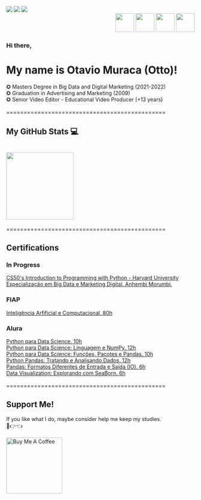<div style = "botoes" align="left">
  <a href="https://instagram.com/otaviomuraca" target="_blank"><img src="https://img.shields.io/badge/-Instagram-%23E4405F?style=for-the-badge&logo=instagram&logoColor=white" target="_blank"></a>
  <a href = "mailto:otaviomuraca@gmail.com"><img src="https://img.shields.io/badge/-Gmail-%23333?style=for-the-badge&logo=gmail&logoColor=white" target="_blank"></a>
  <a href="https://www.linkedin.com/in/otaviomuraca/" target="_blank"><img src="https://img.shields.io/badge/-LinkedIn-%230077B5?style=for-the-badge&logo=linkedin&logoColor=white" target="_blank"></a> 
</div>

<div align="right">
  <img src="https://img.icons8.com/?size=60&id=hZvpN3zV45Yf&format=png" width="50" height="50" data-canonical-src="#" style="max-width: 50%;">  
  <img src="https://img.icons8.com/?size=60&id=3BTBsJs5myRy&format=png" width="50" height="50" data-canonical-src="#" style="max-width: 50%;">  
  <img src="https://img.icons8.com/?size=60&id=T0j9CuvwjrBM&format=png" width="50" height="50" data-canonical-src="#" style="max-width: 50%;">  
  <img src="https://img.icons8.com/?size=60&id=cyigUQkeuMUj&format=png" width="50" height="50" data-canonical-src="#" style="max-width: 50%;">  
  
</div>

### Hi there,
# My name is Otavio Muraca (Otto)! 
<div>
✪ Masters Degree in Big Data and Digital Marketing (2021-2022)<br>
✪ Graduation in Advertising and Marketing (2009) <br> 
✪ Senior Video Editor - Educational Video Producer (+13 years)<br>
</div>
<br>
==============================================
<br>


## My GitHub Stats 💻 

<br>
<div align="left">
  <a href="https://github.com/otaviomuraca">
  <img height="180em" src="https://github-readme-stats.vercel.app/api?username=otaviomuraca&show_icons=true&theme=dark&include_all_commits=true&count_private=true"></a>

 </div>

<br>
 ==============================================
<div>
<h2>Certifications</h2>
    <div><h3>In Progress</h3>
</div>
<div class='CS50 PYTHON - HAVARD'>
    <a href='#' target="_blank">CS50's Introduction to Programming with Python - Harvard University</a>
  <br>
  <div class='Pós Graduação Anhembi Morumbi'>
    <a href='#' target="_blank">Especialização em Big Data e Marketing Digital. Anhembi Morumbi.</a>
  
  <br>
    </div>
    <div><h3>FIAP</h3>
</div>
<div class='FIAP'>
    <a href='https://on.fiap.com.br/pluginfile.php/1/local_nanocourses/certificado_nanocourse/36592/8c45b12b4f94d0badd6cd13fb4c6614f/certificado.png' target="_blank">Inteligência Arfificial e Computacional. 80h</a>
  <br>
  <div><h3>Alura</h3>
</div>

<div class='alura'>
  <a href='https://cursos.alura.com.br/certificate/17eec162-9fa9-4a87-80b1-3327bdc7d28c' target="_blank">Python para Data Science. 10h</a>
  <br>
  <a href='https://cursos.alura.com.br/certificate/a539e8c4-b424-4b57-84f1-7a9b725fbcfd' target="_blank">Python para Data Science: Linguagem e NumPy. 12h</a>
  <br>
  <a href='https://cursos.alura.com.br/certificate/8bd81b44-82ab-4de0-b68a-e17e02fba0a0' target="_blank">Python para Data Science: Funções, Pacotes e Pandas. 10h</a>
   <br>
  <a href='https://cursos.alura.com.br/certificate/00a49040-0a7f-4122-9a84-100c2a7467b0' target="_blank">Python Pandas: Tratando e Analisando Dados. 12h</a>
  <br>
  <a href='https://cursos.alura.com.br/certificate/26cb78d4-cec0-4aa5-be87-8348848fa52a' target="_blank">Pandas: Formatos Diferentes de Entrada e Saída (IO). 6h</a>
  <br>
  <a href='https://cursos.alura.com.br/certificate/85f43d58-5173-4c83-afdd-1c8b09f9cbc1' target="_blank">Data Visualization: Explorando com SeaBorn. 6h</a>
  
  </div>
  
</div>

<br>
 ==============================================
<br> 
  
## Support Me!  

<div style = "coffe" align ="left">

If you like what I do, maybe consider help me keep my studies.
<br>🥺👉👈 <br>
<br>
 <a href="https://www.buymeacoffee.com/otaviomuraca" target="_blank"><img src="https://cdn.buymeacoffee.com/buttons/v2/default-blue.png" alt="Buy Me A Coffee" width="150" ></a>
  ####   


